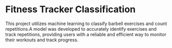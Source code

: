 # Fitness Tracker Classification 

This project utilizes machine learning to classify barbell exercises and count repetitions.A model was developed to accurately identify exercises and track repetitions, providing users with a reliable and efficient way to monitor their workouts and track progress.
